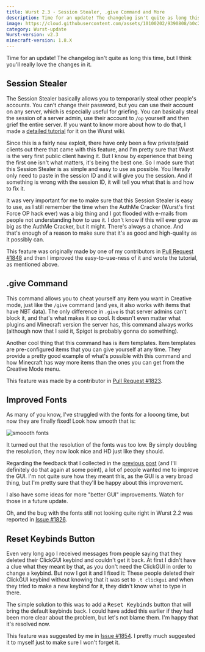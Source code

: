 ```yaml
---
title: Wurst 2.3 - Session Stealer, .give Command and More
description: Time for an update! The changelog isn't quite as long this time, but I think you'll love the changes in it.
image: https://cloud.githubusercontent.com/assets/10100202/9390808/b0c26562-4773-11e5-87f2-90663da021a0.png
category: Wurst-update
Wurst-version: v2.3
minecraft-version: 1.8.X
---
```

Time for an update! The changelog isn't quite as long this time, but I think you'll really love the changes in it.

## Session Stealer
The Session Stealer basically allows you to temporarily steal other people's accounts. You can't change their password, but you can use their account on any server, which is especially useful for griefing. You can basically steal the session of a server admin, use their account to `/op` yourself and then grief the entire server. If you want to know more about how to do that, I made a [detailed tutorial](https://www.wurst-client.tk/wiki/Special_Features/Force_OP_(Session_Stealer)/) for it on the Wurst wiki.

Since this is a fairly new exploit, there have only been a few private/paid clients out there that came with this feature, and I'm pretty sure that Wurst is the very first public client having it. But I know by experience that being the first one isn't what matters, it's being the best one. So I made sure that this Session Stealer is as simple and easy to use as possible. You literally only need to paste in the session ID and it will give you the session. And if something is wrong with the session ID, it will tell you what that is and how to fix it.
<!--read more-->

It was very important for me to make sure that this Session Stealer is easy to use, as I still remember the time when the AuthMe Cracker (Wurst's first Force OP hack ever) was a big thing and I got flooded with e-mails from people not understanding how to use it. I don't know if this will ever grow as big as the AuthMe Cracker, but it might. There's always a chance. And that's enough of a reason to make sure that it's as good and high-quality as it possibly can.

This feature was originally made by one of my contributors in [Pull Request #1848](https://github.com/Wurst-Imperium/Wurst-Client/pull/1848) and then I improved the easy-to-use-ness of it and wrote the tutorial, as mentioned above.

## .give Command
This command allows you to cheat yourself any item you want in Creative mode, just like the `/give` command (and yes, it also works with items that have NBT data). The only difference in `.give` is that server admins can't block it, and that's what makes it so cool. It doesn't even matter what plugins and Minecraft version the server has, this command always works (although now that I said it, Spigot is probably gonna do something).

Another cool thing that this command has is item templates. Item templates are pre-configured items that you can give yourself at any time. They provide a pretty good example of what's possible with this command and how Minecraft has way more items than the ones you can get from the Creative Mode menu.

This feature was made by a contributor in [Pull Request #1823](https://github.com/Wurst-Imperium/Wurst-Client/pull/1823).

## Improved Fonts
As many of you know, I've struggled with the fonts for a looong time, but now they are finally fixed! Look how smooth that is:

![smoooth fonts](https://cloud.githubusercontent.com/assets/10100202/9395045/3299c52c-478c-11e5-93ae-8679cdc698a1.png)

It turned out that the resolution of the fonts was too low. By simply doubling the resolution, they now look nice and HD just like they should.

Regarding the feedback that I collected in the [previous post](/news/2015-08-15-feedback/) (and I'll definitely do that again at some point), a lot of people wanted me to improve the GUI. I'm not quite sure how they meant this, as the GUI is a very broad thing, but I'm pretty sure that they'll be happy about this improvement.

I also have some ideas for more "better GUI" improvements. Watch for those in a future update.

Oh, and the bug with the fonts still not looking quite right in Wurst 2.2 was reported in [Issue #1826](https://github.com/Wurst-Imperium/Wurst-Client/issues/1826).

## Reset Keybinds Button
Even very long ago I received messages from people saying that they deleted their ClickGUI keybind and couldn't get it back. At first I didn't have a clue what they meant by that, as you don't need the ClickGUI in order to change a keybind. But now I got it and I fixed it: These people deleted their ClickGUI keybind without knowing that it was set to `.t clickgui` and when they tried to make a new keybind for it, they didn't know what to type in there.

The simple solution to this was to add a <kbd>Reset Keybinds</kbd> button that will bring the default keybinds back. I could have added this earlier if they had been more clear about the problem, but let's not blame them. I'm happy that it's resolved now.

This feature was suggested by me in [Issue #1854](https://github.com/Wurst-Imperium/Wurst-Client/issues/1854). I pretty much suggested it to myself just to make sure I won't forget it.

